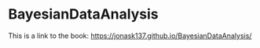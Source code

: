 # BayesianDataAnalysis

This is a link to the book: https://jonask137.github.io/BayesianDataAnalysis/